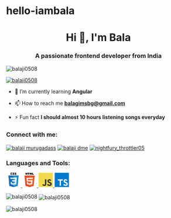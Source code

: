 # hello-iambala
<h1 align="center">Hi 👋, I'm Bala</h1>
<h3 align="center">A passionate frontend developer from India</h3>

<p align="left"> <img src="https://komarev.com/ghpvc/?username=balaji0508&label=Profile%20views&color=0e75b6&style=flat" alt="balaji0508" /> </p>

<p align="left"> <a href="https://github.com/ryo-ma/github-profile-trophy"><img src="https://github-profile-trophy.vercel.app/?username=balaji0508" alt="balaji0508" /></a> </p>

- 🌱 I’m currently learning **Angular**

- 📫 How to reach me **balagimsbg@gmail.com**

- ⚡ Fun fact **I should almost 10 hours listening songs everyday**

<h3 align="left">Connect with me:</h3>
<p align="left">
<a href="https://linkedin.com/in/balaji murugadass" target="blank"><img align="center" src="https://raw.githubusercontent.com/rahuldkjain/github-profile-readme-generator/master/src/images/icons/Social/linked-in-alt.svg" alt="balaji murugadass" height="30" width="40" /></a>
<a href="https://fb.com/balaji dme" target="blank"><img align="center" src="https://raw.githubusercontent.com/rahuldkjain/github-profile-readme-generator/master/src/images/icons/Social/facebook.svg" alt="balaji dme" height="30" width="40" /></a>
<a href="https://instagram.com/nightfury_throttler05" target="blank"><img align="center" src="https://raw.githubusercontent.com/rahuldkjain/github-profile-readme-generator/master/src/images/icons/Social/instagram.svg" alt="nightfury_throttler05" height="30" width="40" /></a>
</p>

<h3 align="left">Languages and Tools:</h3>
<p align="left"> <a href="https://www.w3schools.com/css/" target="_blank"> <img src="https://raw.githubusercontent.com/devicons/devicon/master/icons/css3/css3-original-wordmark.svg" alt="css3" width="40" height="40"/> </a> <a href="https://www.w3.org/html/" target="_blank"> <img src="https://raw.githubusercontent.com/devicons/devicon/master/icons/html5/html5-original-wordmark.svg" alt="html5" width="40" height="40"/> </a> <a href="https://developer.mozilla.org/en-US/docs/Web/JavaScript" target="_blank"> <img src="https://raw.githubusercontent.com/devicons/devicon/master/icons/javascript/javascript-original.svg" alt="javascript" width="40" height="40"/> </a> <a href="https://www.typescriptlang.org/" target="_blank"> <img src="https://raw.githubusercontent.com/devicons/devicon/master/icons/typescript/typescript-original.svg" alt="typescript" width="40" height="40"/> </a> </p>

<p><img align="left" src="https://github-readme-stats.vercel.app/api/top-langs?username=balaji0508&show_icons=true&locale=en&layout=compact" alt="balaji0508" /></p>

<p>&nbsp;<img align="center" src="https://github-readme-stats.vercel.app/api?username=balaji0508&show_icons=true&locale=en" alt="balaji0508" /></p>

<p><img align="center" src="https://github-readme-streak-stats.herokuapp.com/?user=balaji0508&" alt="balaji0508" /></p>
